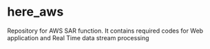 # here_aws
Repository for AWS SAR function. It contains required codes for Web application and Real Time data stream processing
